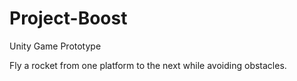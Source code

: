 # Project-Boost
 Unity Game Prototype
 
 Fly a rocket from one platform to the next while avoiding obstacles.

